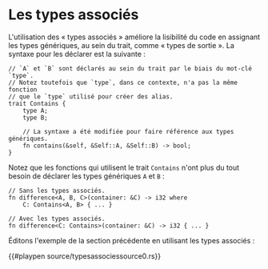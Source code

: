 # Les types associés

L'utilisation des « types associés » améliore la lisibilité du code en assignant les types génériques, au sein du trait, comme « types de sortie ». La syntaxe pour les déclarer est la suivante :

```rust,ignore
// `A` et `B` sont déclarés au sein du trait par le biais du mot-clé `type`.
// Notez toutefois que `type`, dans ce contexte, n'a pas la même fonction 
// que le `type` utilisé pour créer des alias.
trait Contains {
    type A;
    type B;

    // La syntaxe a été modifiée pour faire référence aux types génériques.
    fn contains(&self, &Self::A, &Self::B) -> bool;
}
```

Notez que les fonctions qui utilisent le trait `Contains` n'ont plus du tout besoin de déclarer les types génériques `A` et `B` :

```rust,ignore
// Sans les types associés.
fn difference<A, B, C>(container: &C) -> i32 where
    C: Contains<A, B> { ... }

// Avec les types associés.
fn difference<C: Contains>(container: &C) -> i32 { ... }
```

Éditons l'exemple de la section précédente en utilisant les types associés :

{{#playpen source/typesassociessource0.rs}}
